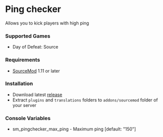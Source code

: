 # Ping checker

Allows you to kick players with high ping

### Supported Games

* Day of Defeat: Source

### Requirements

* [SourceMod](https://www.sourcemod.net) 1.11 or later

### Installation

* Download latest [release](https://github.com/dronelektron/ping-checker/releases)
* Extract `plugins` and `translations` folders to `addons/sourcemod` folder of your server

### Console Variables

* sm_pingchecker_max_ping - Maximum ping [default: "150"]
